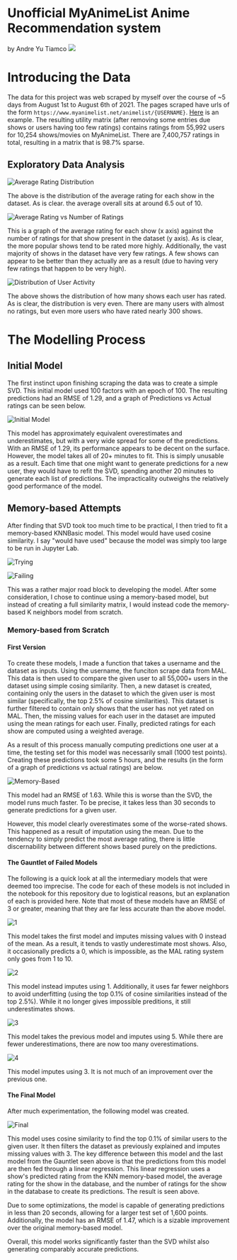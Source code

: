 # Unofficial MyAnimeList Anime Recommendation system
by Andre Yu Tiamco
![](Images/MAL_banner.jfif)

# Introducing the Data
The data for this project was web scraped by myself over the course of ~5 days from August 1st to August 6th of 2021. The pages scraped have urls of the form `https://www.myanimelist.net/animelist/{USERNAME}`. [Here](myanimelist.net/animelist/figgyboyo) is an example. The resulting utility matrix (after removing some entries due shows or users having too few ratings) contains ratings from 55,992 users for 10,254 shows/movies on MyAnimeList. There are 7,400,757 ratings in total, resulting in a matrix that is 98.7% sparse.

## Exploratory Data Analysis
![Average Rating Distribution](Images/avg_rating_dist.jpeg)

The above is the distribution of the average rating for each show in the dataset. As is clear. the average overall sits at around 6.5 out of 10.

![Average Rating vs Number of Ratings](Images/Show_Variety.jpeg)

This is a graph of the average rating for each show (x axis) against the number of ratings for that show present in the dataset (y axis). As is clear, the more popular shows tend to be rated more highly. Additionally, the vast majority of shows in the dataset have very few ratings. A few shows can appear to be better than they actually are as a result (due to having very few ratings that happen to be very high).

![Distribution of User Activity](Images/user_rating_count_dist.jpeg)

The above shows the distribution of how many shows each user has rated. As is clear, the distribution is very even. There are many users with almost no ratings, but even more users who have rated nearly 300 shows.

# The Modelling Process
## Initial Model
The first instinct upon finishing scraping the data was to create a simple SVD. This initial model used 100 factors with an epoch of 100. The resulting predictions had an RMSE of 1.29, and a graph of Predictions vs Actual ratings can be seen below.

![Initial Model](Images/100_epochs_svd.jpeg)

This model has approximately equivalent overestimates and underestimates, but with a very wide spread for some of the predictions. With an RMSE of 1.29, its performance appears to be decent on the surface. However, the model takes all of 20+ minutes to fit. This is simply unusable as a result. Each time that one might want to generate predictions for a new user, they would have to refit the SVD, spending another 20 minutes to generate each list of predictions. The impracticality outweighs the relatively good performance of the model.

## Memory-based Attempts
After finding that SVD took too much time to be practical, I then tried to fit a memory-based KNNBasic model. This model would have used cosine similarity. I say "would have used" because the model was simply too large to be run in Jupyter Lab.

![Trying](Images/trying_fit.JPG)

![Failing](Images/failing_fit.JPG)

This was a rather major road block to developing the model. After some consideration, I chose to continue using a memory-based model, but instead of creating a full similarity matrix, I would instead code the memory-based K neighbors model from scratch.

### Memory-based from Scratch
#### First Version
To create these models, I made a function that takes a username and the dataset as inputs. Using the username, the funciton scrape data from MAL. This data is then used to compare the given user to all 55,000+ users in the dataset using simple cosing similarity. Then, a new dataset is created, containing only the users in the dataset to which the given user is most similar (specifically, the top 2.5% of cosine similarities). This dataset is further filtered to contain only shows that the user has not yet rated on MAL. Then, the missing values for each user in the dataset are imputed using the mean ratings for each user. Finally, predicted ratings for each show are computed using a weighted average.

As a result of this process manually computing predictions one user at a time, the testing set for this model was necessarily small (1000 test points). Creating these predictions took some 5 hours, and the results (in the form of a graph of predictions vs actual ratings) are below.

![Memory-Based](Images/Initial_Model_PredvAct.jpeg)

This model had an RMSE of 1.63. While this is worse than the SVD, the model runs much faster. To be precise, it takes less than 30 seconds to generate predictions for a given user.

However, this model clearly overestimates some of the worse-rated shows. This happened as a result of imputation using the mean. Due to the tendency to simply predict the most average rating, there is little discernability between different shows based purely on the predictions.

#### The Gauntlet of Failed Models
The following is a quick look at all the intermediary models that were deemed too imprecise. The code for each of these models is not included in the notebook for this repository due to logistical reasons, but an explanation of each is provided here. Note that most of these models have an RMSE of 3 or greater, meaning that they are far less accurate than the above model.

![1](Images/Initial_Model_PredvAct_2.jpeg)

This model takes the first model and imputes missing values with 0 instead of the mean. As a result, it tends to vastly underestimate most shows. Also, it occasionally predicts a 0, which is impossible, as the MAL rating system only goes from 1 to 10.

![2](Images/Initial_Model_PredvAct_3.jpeg)

This model instead imputes using 1. Additionally, it uses far fewer neighbors to avoid underfitting (using the top 0.1% of cosine similarities instead of the top 2.5%). While it no longer gives impossible preditions, it still underestimates shows.

![3](Images/Initial_Model_PredvAct_4.jpeg)

This model takes the previous model and imputes using 5. While there are fewer underestimations, there are now too many overestimations.

![4](Images/Initial_Model_PredvAct_5.jpeg)

This model imputes using 3. It is not much of an improvement over the previous one.

#### The Final Model
After much experimentation, the following model was created.

![Final](Images/Final_Model_PredvAct.jpeg)

This model uses cosine similarity to find the top 0.1% of similar users to the given user. It then filters the dataset as previously explained and imputes missing values with 3. The key difference between this model and the last model from the Gauntlet seen above is that the predictions from this model are then fed through a linear regression. This linear regression uses a show's predicted rating from the KNN memory-based model, the average rating for the show in the database, and the number of ratings for the show in the database to create its predictions. The result is seen above.

Due to some optimizations, the model is capable of generating predictions in less than 20 seconds, allowing for a larger test set of 1,600 points. Additionally, the model has an RMSE of 1.47, which is a sizable improvement over the original memory-based model.

Overall, this model works significantly faster than the SVD whilst also generating comparably accurate predictions.
